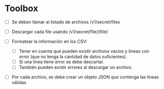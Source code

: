 # Toolbox

- [ ] Se deben llamar al listado de archivos /v1/secret/files
- [ ] Descargar cada file usando /v1/secret/file/{file} 
- [ ] Formatear la información en los CSV:  
  - [ ] Tener en cuenta que pueden existir archivos vacíos y líneas con error (que no tenga la cantidad de datos suficientes).    
  - [ ] Si una línea tiene error se debe descartar.
  - [ ] También pueden existir errores al descargar un archivo.
- [ ] Por cada archivo, se debe crear un objeto JSON que contenga las líneas válidas

